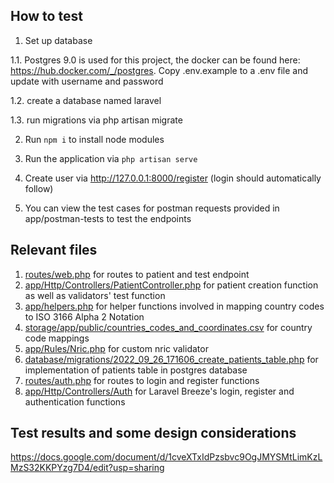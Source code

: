 ## How to test

1. Set up database

1.1. Postgres 9.0 is used for this project, the docker can be found here: https://hub.docker.com/_/postgres. Copy .env.example to a .env file and update with username and password

1.2. create a database named laravel

1.3. run migrations via php artisan migrate

2. Run `npm i` to install node modules

3. Run the application via `php artisan serve`

4. Create user via http://127.0.0.1:8000/register (login should automatically follow)

5. You can view the test cases for postman requests provided in app/postman-tests to test the endpoints

## Relevant files

1. [routes/web.php](routes/web.php) for routes to patient and test endpoint
2. [app/Http/Controllers/PatientController.php](app/Http/Controllers/PatientController.php) for patient creation function as well as validators' test function
3. [app/helpers.php](app/helpers.php) for helper functions involved in mapping country codes to ISO 3166 Alpha 2 Notation
4. [storage/app/public/countries_codes_and_coordinates.csv](storage/app/public/countries_codes_and_coordinates.csv) for country code mappings
5. [app/Rules/Nric.php](app/Rules/Nric.php) for custom nric validator
6. [database/migrations/2022_09_26_171606_create_patients_table.php](database/migrations/2022_09_26_171606_create_patients_table.php) for implementation of patients table in postgres database
7. [routes/auth.php](routes/auth.php) for routes to login and register functions
8. [app/Http/Controllers/Auth](app/Http/Controllers/Auth) for Laravel Breeze's login, register and authentication functions

## Test results and some design considerations

https://docs.google.com/document/d/1cveXTxIdPzsbvc9OgJMYSMtLimKzLMzS32KKPYzg7D4/edit?usp=sharing

